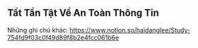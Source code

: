 ## Tất Tần Tật Về An Toàn Thông Tin
Những ghi chú khác: https://www.notion.so/haidanglee/Study-754fd9f03c0f49d89f8b2e4fcc061b6e
